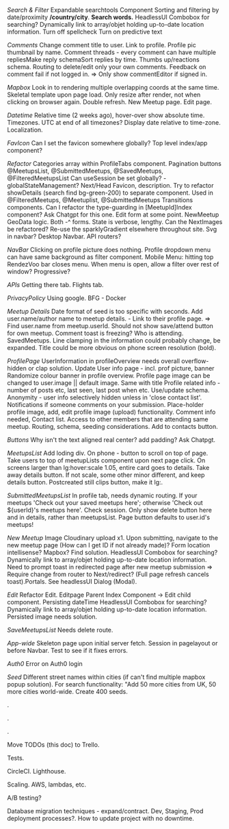 _Search & Filter_
Expandable searchtools Component
Sorting and filtering by date/proximity **/country/city**.
**Search words.**
HeadlessUI Combobox for searching? Dynamically link to array/objet holding up-to-date location information.
Turn off spellcheck
Turn on predictive text

_Comments_
Change comment title to user. Link to profile.
Profile pic thumbnail by name.
Comment threads - every comment can have multiple repliesMake reply schemaSort replies by time.
Thumbs up/reactions schema.
Routing to delete/edit only your own comments.
Feedback on comment fail if not logged in. => Only show commentEditor if signed in.

_Mapbox_
Look in to rendering multiple overlapping coords at the same time.
Skeletal template upon page load.
Only resize after render, not when clicking on browser again. Double refresh.
New Meetup page.
Edit page.

_Datetime_
Relative time (2 weeks ago), hover-over show absolute time.
Timezones. UTC at end of all timezones?
Display date relative to time-zone.
Localization.

_FavIcon_
Can I set the favicon somewhere globally? Top level index/app component?

_Refactor_
Categories array within ProfileTabs component.
Pagination buttons @MeetupsList, @SubmittedMeetups, @SavedMeetups, @FilteredMeetupsList
Can useSession be set globally? - globalStateManagement?
Next/Head Favicon, description.
Try to refactor showDetails (search find bg-green-200) to separate component. Used in @FilteredMeetups, @Meetuplist, @SubmittedMeetups
Transitions components.
Can I refactor the type-guarding in [MeetupId]Index component? Ask Chatgpt for this one.
Edit form at some point.
NewMeetup GeoData logic.
Both -^ forms. State is verbose, lengthy.
Can the NextImages be refactored?
Re-use the sparklyGradient elsewhere throughout site.
Svg in navbar?
Desktop Navbar.
API routers?

_NavBar_
Clicking on profile picture does nothing.
Profile dropdown menu can have same background as filter component.
Mobile Menu: hitting top RendezVoo bar closes menu.
When menu is open, allow a filter over rest of window? Progressive?

_APIs_
Getting there tab.
Flights tab.

_PrivacyPolicy_
Using google.
BFG - Docker

_Meetup Details_
Date format of seed is too specific with seconds.
Add user.name/author name to meetup details. - Link to their profile page. => Find user.name from meetup.userId.
Should not show save/attend button for own meetup.
Comment toast is freezing?
Who is attending. SavedMeetups.
Line clamping in the information could probably change, be expanded.
Title could be more obvious on phone screen resolution (bold).

_ProfilePage_
UserInformation in profileOverview needs overall overflow-hidden or clap solution.
Update User info page - incl. prof picture, banner
Randomize colour banner in profile overview.
Profile page image can be changed to user.image || default image. Same with title
Profile related info - number of posts etc, last seen, last post when etc. Use/update schema.
Anonymity - user info selectively hidden unless in 'close contact list'.
Notifications if someone comments on your submission.
Place-holder profile image, add, edit profile image (upload) functionality.
Comment info needed, Contact list.
Access to other members that are attending same meetup. Routing, schema, seeding considerations.
Add to contacts button.

_Buttons_
Why isn't the text aligned real center? add padding? Ask Chatpgt.

_MeetupsList_
Add loding div.
On phone - button to scroll on top of page.
Take users to top of meetupLists component upon next page click.
On screens larger than lg:hover:scale 1.05, entire card goes to details. Take away details button. If not scale, some other minor different, and keep details button.
Postcreated still clips button, make it lg:.

_SubmittedMeetupsList_
In profile tab, needs dynamic routing. If your meetups 'Check out your saved meetups here'; otherwise 'Check out ${userId}'s meetups here'. Check session.
Only show delete button here and in details, rather than meetupsList.
Page button defaults to user.id's meetups!

_New Meetup_
Image Cloudinary upload x1.
Upon submitting, navigate to the new meetup page (How can I get ID if not already made)?
Form location intellisense? Mapbox? Find solution. HeadlessUI Combobox for searching? Dynamically link to array/objet holding up-to-date location information.
Need to prompt toast in redirected page after new meetup submission => Require change from router to Next/redirect? (Full page refresh cancels toast).Portals. See headlessUI Dialog (Modal).

_Edit_
Refactor Edit. Editpage Parent Index Component -> Edit child component.
Persisting dateTime
HeadlessUI Combobox for searching? Dynamically link to array/objet holding up-to-date location information.
Persisted image needs solution.

_SaveMeetupsList_
Needs delete route.

_App-wide_
Skeleton page upon initial server fetch.
Session in pagelayout or before Navbar. Test to see if it fixes errors.

_Auth0_
Error on Auth0 login

_Seed_
Different street names within cities (if can't find multiple mapbox popup solution).
For search functionality: "Add 50 more cities from UK, 50 more cities world-wide. Create 400 seeds.

.

.

.

Move TODOs (this doc) to Trello.

Tests.

CircleCI.
Lighthouse.

Scaling.
AWS, lambdas, etc.

A/B testing?

Database migration techniques - expand/contract.
Dev, Staging, Prod deployment processes?.
How to update project with no downtime.
